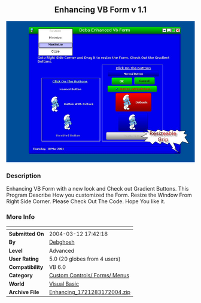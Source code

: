﻿<div align="center">

## Enhancing VB Form v 1\.1

<img src="PIC20043171737265429.jpg">
</div>

### Description

Enhancing VB Form with a new look and Check out Gradient Buttons. This Program Describe How you customized the Form. Resize the Window From Right Side Corner. Please Check Out The Code. Hope You like it.
 
### More Info
 


<span>             |<span>
---                |---
**Submitted On**   |2004-03-12 17:42:18
**By**             |[Debghosh](https://github.com/Planet-Source-Code/PSCIndex/blob/master/ByAuthor/debghosh.md)
**Level**          |Advanced
**User Rating**    |5.0 (20 globes from 4 users)
**Compatibility**  |VB 6\.0
**Category**       |[Custom Controls/ Forms/  Menus](https://github.com/Planet-Source-Code/PSCIndex/blob/master/ByCategory/custom-controls-forms-menus__1-4.md)
**World**          |[Visual Basic](https://github.com/Planet-Source-Code/PSCIndex/blob/master/ByWorld/visual-basic.md)
**Archive File**   |[Enhancing\_1721283172004\.zip](https://github.com/Planet-Source-Code/debghosh-enhancing-vb-form-v-1-1__1-52324/archive/master.zip)








